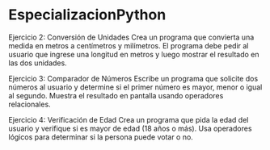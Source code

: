 # EspecializacionPython

Ejercicio 2: Conversión de Unidades
Crea un programa que convierta una medida en metros a centímetros y milímetros. El programa debe pedir al usuario que ingrese una longitud en metros y luego mostrar el resultado en las dos unidades.


Ejercicio 3: Comparador de Números
Escribe un programa que solicite dos números al usuario y determine si el primer número es mayor, menor o igual al segundo. Muestra el resultado en pantalla usando operadores relacionales.

Ejercicio 4: Verificación de Edad
Crea un programa que pida la edad del usuario y verifique si es mayor de edad (18 años o más). Usa operadores lógicos para determinar si la persona puede votar o no.
